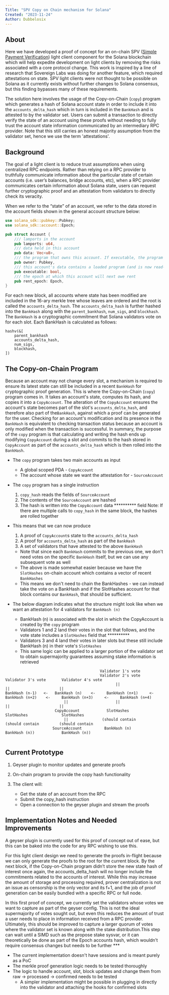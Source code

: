 ```yaml
---
Title: "SPV Copy on Chain mechanism for Solana"
Created: "2023-11-24"
Author: Dubbelosix
---
```


## About

Here we have developed a proof of concept for an on-chain SPV ([Simple Payment Verification](https://docs.solana.com/proposals/simple-payment-and-state-verification)) light client component for the Solana blockchain which will help expedite development on light clients by removing the risks associated with a core protocol change. This work is inspired by a line of research that Sovereign Labs was doing for another feature, which required attestations on state. SPV light clients were not thought to be possible on Solana as it currently exists without further changes to Solana consensus, but this finding bypasses many of these requirements.

The solution here involves the usage of the Copy-on-Chain (`copy`) program which generates a hash of Solana account state in order to include it into the `accounts_delta_hash` which in turn is included in the 
`BankHash` and is attested to by the validator set. Users can submit a transaction to directly verify the state of an account using these proofs without needing to fully trust the account state information communicated by an intermediary RPC provider. Note that this still carries an honest majority assumption from the validator set, hence we use the term 'attestations'.

## Background

The goal of a light client is to reduce trust assumptions when using centralized RPC endpoints. Rather than relying on a RPC provider to truthfully communicate information about the particular state of certain accounts (i.e. user’s balances, bridge accounts, etc), when a RPC provider communicates certain information about Solana state, users can request further cryptographic proof and an attestation from validators to directly check its veracity.

When we refer to the “state” of an account, we refer to the data stored in the account fields shown in the general account structure below:

```rust
use solana_sdk::pubkey::Pubkey;
use solana_sdk::account::Epoch;

pub struct Account {
    /// lamports in the account
    pub lamports: u64,
    /// data held in this account
    pub data: Vec<u8>,
    /// the program that owns this account. If executable, the program that loads this account.
    pub owner: Pubkey,
    /// this account's data contains a loaded program (and is now read-only)
    pub executable: bool,
    /// the epoch at which this account will next owe rent
    pub rent_epoch: Epoch,
}
```

For each new block, all accounts where state has been modified are included in the 16-ary merkle tree whose leaves are ordered and the root is called the `accounts_delta_hash`. The  `accounts_delta_hash` is further hashed into the `BankHash` along with the `parent_bankhash`, `num_sigs`, and `blockhash`. The `BankHash` is a cryptographic commitment that Solana validators vote on for each slot. Each BankHash is calculated as follows:
```
hashv(&[
    parent_bankhash
    accounts_delta_hash,
    num_sigs,
    blockhash,
])
```

## The Copy-on-Chain Program

Because an account may not change every slot, a mechanism is required to ensure its latest state can still be included in a recent `BankHash` for cryptographic proof generation. This is where the Copy-on-Chain (`copy`) program comes in. It takes an account's state, computes its hash, and copies it into a `CopyAccount`. The alteration of the `CopyAccount` ensures the account's state becomes part of the slot's `accounts_delta_hash`, and therefore also part of the`BankHash`, against which a proof can be generated for the user. Checking for an account's modification and its presence in the `BankHash` is equivalent to checking transaction status because an account is only modified when the transaction is successful. In summary, the purpose of the `copy` program is that calculating and writing the hash ends up modifying `CopyAccount` during a slot and commits to the hash stored in `CopyAccount` as part of the `accounts_delta_hash` which is then rolled into the `BankHash`.

* The `copy` program takes two main accounts as input
  * A global scoped PDA - `CopyAccount`
  * The account whose state we want the attestation for - `SourceAccount`

* The `copy` program has a single instruction
  1) `copy_hash` reads the fields of `SourceAccount`
  2) The contents of the `SourceAccount` are hashed
  3)  The hash is written into the `CopyAccount` data ********** field
  Note: If there are multiple calls to `copy_hash` in the same block, the hashes are rolled together

* This means that we can now produce 
  1) A proof of `CopyAccount`s state to the `accounts_delta_hash`
  2) A proof for `accounts_delta_hash` as part of the `BankHash`
  3) A set of validators that have attested to the above `BankHash`
    * Note that since each `BankHash` commits to the previous one, we don't need votes on the specific `BankHash` itself, but we can use any subsequent vote as well
    * The above is made somewhat easier because we have the `SlotHashes` on-chain account which contains a vector of recent `BankHashes`
    * This means we don't need to chain the BankHashes - we can instead take the vote on a BankHash and if the SlotHashes account for that block contains our `BankHash`, that should be sufficient.

* The below diagram indicates what the structure might look like when we want an attestation for 4 validators for `BankHash (n)`
  - BankHash (n) is associated with the slot in which the CopyAccount is created by the `copy` program
  - Validators 1 and 2 land their votes in the slot that follows, and the vote state includes a `SlotHashes` field that **********
  - Validators 3 and 4 land their votes in later slots but these still include BankHash (n) in their vote's `SlotHashes`
  - This same logic can be applied to a larger portion of the validator set to obtain supermajority guarantees assuming stake information is retrieved
```
                                          Validator 1's vote
                                          Validator 2's vote        Validator 3's vote       Validator 4's vote
                                                 ||                         ||                      ||
BankHash (n-1)   <-   BankHash (n)    <-     BankHash (n+1)     <-     BankHash (n+2)    <-     BankHash (n+3)     <-     BankHash (n+4)
                          ||                     ||                         ||                      ||
                      CopyAccount            SlotHashes                 SlotHashes               SlotHashes              
                          ||               (should contain            (should contain         (should contain
                     SourceAccount          BankHash (n)               BankHash (n))            BankHash (n))
                        
```

## Current Prototype

1. Geyser plugin to monitor updates and generate proofs

2. On-chain program to provide the copy hash functionality

3. The client will:
   * Get the state of an account from the RPC
   * Submit the copy_hash instruction
   * Open a connection to the geyser plugin and stream the proofs

## Implementation Notes and Needed Improvements

A geyser plugin is currently used for this proof of concept out of ease, but this can be baked into the code for any RPC wishing to use this.

For this light client design we need to generate the proofs in-flight because we can only generate the proofs to the root for the current block. By the next block, if the Copy-on-Chain program didn’t store the new state hash of interest once again, the accounts_delta_hash will no longer include the commitments related to the accounts of interest. While this may increase the amount of storage and processing required, prover centralization is not an issue as censorship is the only vector and its f+1, and the job of proof generation can be easily bundled with a specific RPC or full node.

In this first proof of concept, we currently set the validators whose votes we want to capture as part of the geyser config. This is not the ideal supermajority of votes sought out, but even this reduces the amount of trust a user needs to place in information received from a RPC provider. Ultimately, this should be improved to capture a larger quorum of votes where the validator set is known along with the stake distribution.This step can wait until a SIMD such as the propose stake sysvar, or it can theoretically be done as part of the Epoch accounts hash, which wouldn’t require consensus changes but needs to be further ***

* The current implementation doesn't have sessions and is meant purely as a PoC
* The merkle proof generation logic needs to be tested thoroughly
* The logic to handle account, slot, block updates and change them from raw -> processed -> confirmed needs to be tested
  * A simpler implementation might be possible in plugging in directly into the validator and attaching the hooks for confirmed slots
